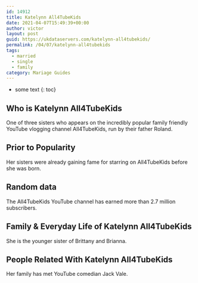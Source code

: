 ```yaml
---
id: 14912
title: Katelynn All4TubeKids
date: 2021-04-07T15:49:39+00:00
author: victor
layout: post
guid: https://ukdataservers.com/katelynn-all4tubekids/
permalink: /04/07/katelynn-all4tubekids  
tags:
  - married
  - single
  - family
category: Mariage Guides
---
```


* some text
{: toc}


## Who is Katelynn All4TubeKids



One of three sisters who appears on the incredibly popular family friendly YouTube vlogging channel All4TubeKids, run by their father Roland.

                
                
                
## Prior to Popularity



Her sisters were already gaining fame for starring on All4TubeKids before she was born.

                
                
                
## Random data



The All4TubeKids YouTube channel has earned more than 2.7 million subscribers.

                
                
                
## Family & Everyday Life of Katelynn All4TubeKids



She is the younger sister of Brittany and Brianna.

                
                
                
## People Related With Katelynn All4TubeKids



Her family has met YouTube comedian Jack Vale.

                
              
            
          
          
          